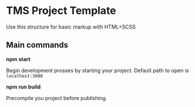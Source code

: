 # TMS Project Template

Use this structure for basic markup with HTML+SCSS


## Main commands

**npm start**

Begin development prosses by starting your project. Default path to open is ```localhost:3000```

**npm run build**

Precompile you project before publishing.
